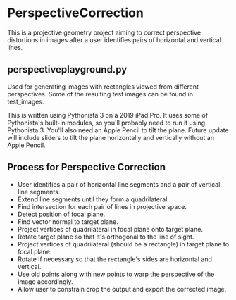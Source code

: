 # PerspectiveCorrection

This is a projective geometry project aiming to correct perspective distortions in images after a user identifies pairs of horizontal and vertical lines.

## perspectiveplayground.py

Used for generating images with rectangles viewed from different perspectives. Some of the resulting test images can be found in test_images.

This is written using Pythonista 3 on a 2019 iPad Pro. It uses some of Pythonista's built-in modules, so you'll probably need to run it using Pythonista 3. You'll also need an Apple Pencil to tilt the plane. Future update will include sliders to tilt the plane horizontally and vertically without an Apple Pencil.

## Process for Perspective Correction

* User identifies a pair of horizontal line segments and a pair of vertical line segments.
* Extend line segments until they form a quadrilateral.
* Find intersection for each pair of lines in projective space.
* Detect position of focal plane.
* Find vector normal to target plane.
* Project vertices of quadrilateral in focal plane onto target plane.
* Rotate target plane so that it's orthogonal to the line of sight.
* Project vertices of quadrilateral (should be a rectangle) in target plane to focal plane.
* Rotate if necessary so that the rectangle's sides are horizontal and vertical.
* Use old points along with new points to warp the perspective of the image accordingly.
* Allow user to constrain crop the output and export the corrected image.